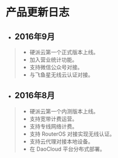 # 产品更新日志


- ## 2016年9月

> - 硬派云第一个正式版本上线。  
> - 加入营业统计功能。  
> - 支持微信公众号对接。  
> - 与飞鱼星无线云认证对接。  


- ## 2016年8月

> - 硬派云第一个内测版本上线。  
> - 支持宽带计费运营。  
> - 支持专线网络计费。  
> - 支持 RouterOS 对接实现无线认证。  
> - 支持云代理对接本地设备。  
> - 在 DaoCloud 平台分布式部署。  